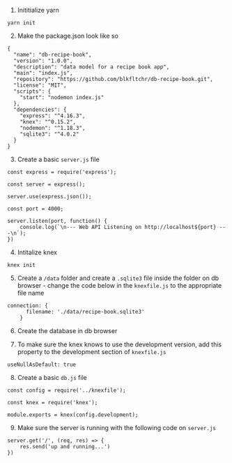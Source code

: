 1. Inititialize yarn

`
yarn init
`

2. Make the package.json look like so

```
{
  "name": "db-recipe-book",
  "version": "1.0.0",
  "description": "data model for a recipe book app",
  "main": "index.js",
  "repository": "https://github.com/blkfltchr/db-recipe-book.git",
  "license": "MIT",
  "scripts": {
    "start": "nodemon index.js"
  },
  "dependencies": {
    "express": "^4.16.3",
    "knex": "^0.15.2",
    "nodemon": "^1.18.3",
    "sqlite3": "^4.0.2"
  }
}
```

3. Create a basic `server.js` file

```
const express = require('express');

const server = express();

server.use(express.json());

const port = 4000;

server.listen(port, function() {
    console.log(`\n--- Web API Listening on http://localhost${port} ---\n`);
})
```

4. Intitalize knex

`
knex init
`

5. Create a `/data` folder and create a `.sqlite3` file inside the folder on db browser - change the code below in the `knexfile.js` to the appropriate file name

```
connection: {
      filename: './data/recipe-book.sqlite3'
    }
``` 

6. Create the database in db browser

7. To make sure the knex knows to use the development version, add this property to the development section of `knexfile.js`

```
useNullAsDefault: true
```

8. Create a basic `db.js` file

```
const config = require('../knexfile');

const knex = require('knex');

module.exports = knex(config.development);
```

9. Make sure the server is running with the following code on `server.js`

```
server.get('/', (req, res) => {
    res.send('up and running...')
})
```